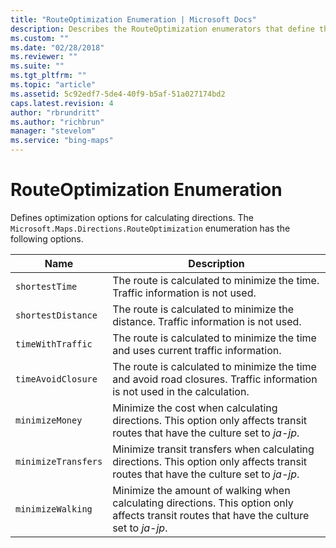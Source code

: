 ```yaml
---
title: "RouteOptimization Enumeration | Microsoft Docs"
description: Describes the RouteOptimization enumerators that define the optimization options for calculating directions such as shortestTime, timeWithTraffic, minimizeTransfers and minimizeWalking.
ms.custom: ""
ms.date: "02/28/2018"
ms.reviewer: ""
ms.suite: ""
ms.tgt_pltfrm: ""
ms.topic: "article"
ms.assetid: 5c92edf7-5de4-40f9-b5af-51a027174bd2
caps.latest.revision: 4
author: "rbrundritt"
ms.author: "richbrun"
manager: "stevelom"
ms.service: "bing-maps"
---
```


# RouteOptimization Enumeration

Defines optimization options for calculating directions. The `Microsoft.Maps.Directions.RouteOptimization` enumeration has the following options.

| Name             | Description                                                                                           |
|------------------|-------------------------------------------------------------------------------------------------------|
| `shortestTime`     | The route is calculated to minimize the time. Traffic information is not used.                      |
| `shortestDistance` | The route is calculated to minimize the distance. Traffic information is not used.                  |
| `timeWithTraffic`  | The route is calculated to minimize the time and uses current traffic information.                  |
| `timeAvoidClosure` | The route is calculated to minimize the time and avoid road closures. Traffic information is not used in the calculation. |
| `minimizeMoney` | Minimize the cost when calculating directions. This option only affects transit routes that have the culture set to *ja-jp*. |
| `minimizeTransfers` | Minimize transit transfers when calculating directions. This option only affects transit routes that have the culture set to *ja-jp*. |
| `minimizeWalking` | Minimize the amount of walking when calculating directions. This option only affects transit routes that have the culture set to *ja-jp*. |